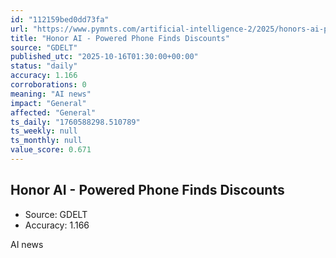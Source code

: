 ```yaml
---
id: "112159bed0dd73fa"
url: "https://www.pymnts.com/artificial-intelligence-2/2025/honors-ai-powered-phone-finds-discounts-raising-pressure-on-apple/"
title: "Honor AI - Powered Phone Finds Discounts"
source: "GDELT"
published_utc: "2025-10-16T01:30:00+00:00"
status: "daily"
accuracy: 1.166
corroborations: 0
meaning: "AI news"
impact: "General"
affected: "General"
ts_daily: "1760588298.510789"
ts_weekly: null
ts_monthly: null
value_score: 0.671
---
```

## Honor AI - Powered Phone Finds Discounts

- Source: GDELT
- Accuracy: 1.166

AI news

